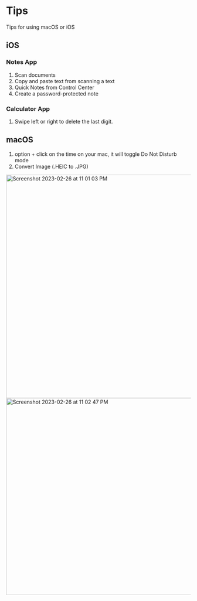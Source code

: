 # Tips
Tips for using macOS or iOS

## iOS
### Notes App
1. Scan documents
2. Copy and paste text from scanning a text
3. Quick Notes from Control Center
4. Create a password-protected note

### Calculator App
1. Swipe left or right to delete the last digit.

## macOS
1. option + click on the time on your mac, it will toggle Do Not Disturb mode
2. Convert Image (.HEIC to .JPG)
  <img width="610" alt="Screenshot 2023-02-26 at 11 01 03 PM" src="https://user-images.githubusercontent.com/28954046/221415190-740e2d36-a7ce-4a30-b17c-cc8d31d0f54c.png">
  <img width="538" alt="Screenshot 2023-02-26 at 11 02 47 PM" src="https://user-images.githubusercontent.com/28954046/221415244-229bc1f4-7deb-41df-b1f5-cd23daa4f050.png">
